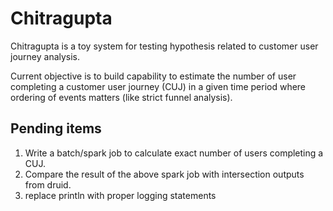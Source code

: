 # Chitragupta

Chitragupta is a toy system for testing hypothesis related to customer user journey analysis.

Current objective is to build capability to estimate the number of user completing a customer user journey (CUJ) in a given time period where ordering of events matters (like strict funnel analysis).

## Pending items
1. Write a batch/spark job to calculate exact number of users completing a CUJ.
2. Compare the result of the above spark job with intersection outputs from druid.
3. replace println with proper logging statements